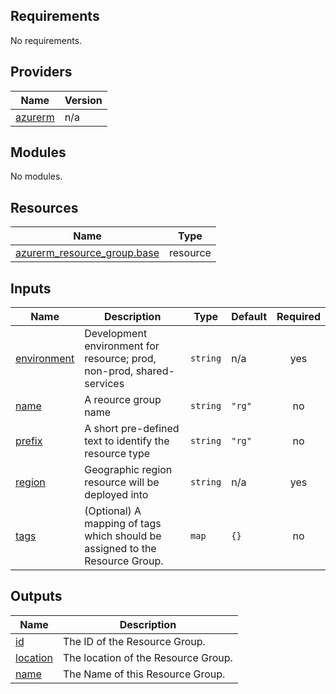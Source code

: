 ## Requirements

No requirements.

## Providers

| Name | Version |
|------|---------|
| <a name="provider_azurerm"></a> [azurerm](#provider\_azurerm) | n/a |

## Modules

No modules.

## Resources

| Name | Type |
|------|------|
| [azurerm_resource_group.base](https://registry.terraform.io/providers/hashicorp/azurerm/latest/docs/resources/resource_group) | resource |

## Inputs

| Name | Description | Type | Default | Required |
|------|-------------|------|---------|:--------:|
| <a name="input_environment"></a> [environment](#input\_environment) | Development environment for resource; prod, non-prod, shared-services | `string` | n/a | yes |
| <a name="input_name"></a> [name](#input\_name) | A reource group name | `string` | `"rg"` | no |
| <a name="input_prefix"></a> [prefix](#input\_prefix) | A short pre-defined text to identify the resource type | `string` | `"rg"` | no |
| <a name="input_region"></a> [region](#input\_region) | Geographic region resource will be deployed into | `string` | n/a | yes |
| <a name="input_tags"></a> [tags](#input\_tags) | (Optional) A mapping of tags which should be assigned to the Resource Group. | `map` | `{}` | no |

## Outputs

| Name | Description |
|------|-------------|
| <a name="output_id"></a> [id](#output\_id) | The ID of the Resource Group. |
| <a name="output_location"></a> [location](#output\_location) | The location of the Resource Group. |
| <a name="output_name"></a> [name](#output\_name) | The Name of this Resource Group. |

